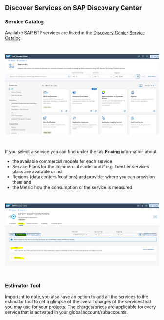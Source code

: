 ## Discover Services on SAP Discovery Center

### Service Catalog

Available SAP BTP services are listed in the [Discovery Center Service Catalog](https://discovery-center.cloud.sap/serviceCatalog?provider=all&regions=all&showFilters=true). 

<br>

![](images/8_browse_dc_services.png)

<br>

If you select a service you can find under the tab **Pricing** information about

- the available commercial models for each service
- Service Plans for the commercial model and if e.g. free tier services plans are available or not
- Regions (data centers locations) and provider where you can provision them and
- the Metric how the consumption of the service is measured

<br>

![](images/8_dc_services_pricing.png)

<br>

### Estimator Tool
Important to note, you also have an option to add all the services to the estimator tool to get a glimpse of the overall charges of the services that you may use for your projects. 
The charges/prices are applicable for every service that is activated in your global account/subaccounts.



